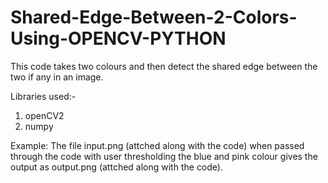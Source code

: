 # Shared-Edge-Between-2-Colors-Using-OPENCV-PYTHON
This code takes two colours and then detect the shared edge between the two if any in an image.

Libraries used:-
1. openCV2
2. numpy

Example: The file input.png (attched along with the code) when passed through the code with user thresholding the blue and pink colour gives the output as output.png (attched along with the code).
